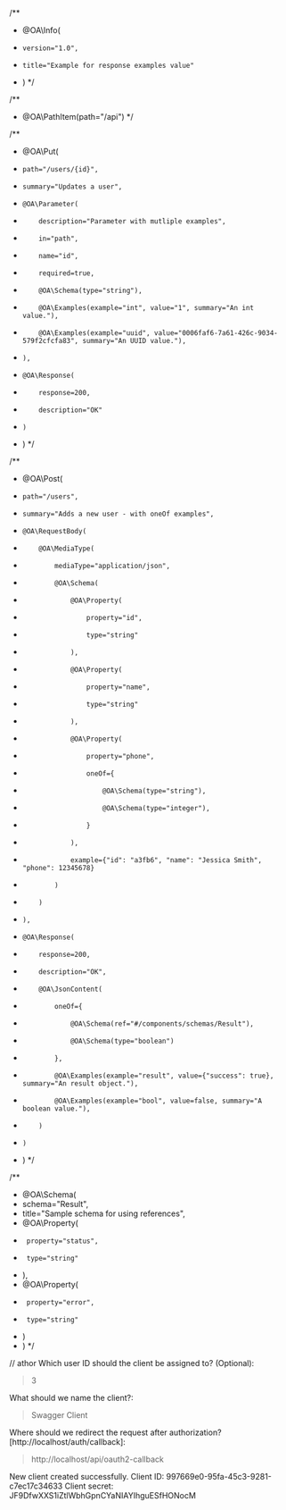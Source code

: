 /**
 * @OA\Info(
 *     version="1.0",
 *     title="Example for response examples value"
 * )
 */

/**
 * @OA\PathItem(path="/api")
 */

 /**
 * @OA\Put(
 *     path="/users/{id}",
 *     summary="Updates a user",
 *     @OA\Parameter(
 *         description="Parameter with mutliple examples",
 *         in="path",
 *         name="id",
 *         required=true,
 *         @OA\Schema(type="string"),
 *         @OA\Examples(example="int", value="1", summary="An int value."),
 *         @OA\Examples(example="uuid", value="0006faf6-7a61-426c-9034-579f2cfcfa83", summary="An UUID value."),
 *     ),
 *     @OA\Response(
 *         response=200,
 *         description="OK"
 *     )
 * )
 */

 /**
 * @OA\Post(
 *     path="/users",
 *     summary="Adds a new user - with oneOf examples",
 *     @OA\RequestBody(
 *         @OA\MediaType(
 *             mediaType="application/json",
 *             @OA\Schema(
 *                 @OA\Property(
 *                     property="id",
 *                     type="string"
 *                 ),
 *                 @OA\Property(
 *                     property="name",
 *                     type="string"
 *                 ),
 *                 @OA\Property(
 *                     property="phone",
 *                     oneOf={
 *                     	   @OA\Schema(type="string"),
 *                     	   @OA\Schema(type="integer"),
 *                     }
 *                 ),
 *                 example={"id": "a3fb6", "name": "Jessica Smith", "phone": 12345678}
 *             )
 *         )
 *     ),
 *     @OA\Response(
 *         response=200,
 *         description="OK",
 *         @OA\JsonContent(
 *             oneOf={
 *                 @OA\Schema(ref="#/components/schemas/Result"),
 *                 @OA\Schema(type="boolean")
 *             },
 *             @OA\Examples(example="result", value={"success": true}, summary="An result object."),
 *             @OA\Examples(example="bool", value=false, summary="A boolean value."),
 *         )
 *     )
 * )
 */

 /**
 * @OA\Schema(
 *  schema="Result",
 *  title="Sample schema for using references",
 * 	@OA\Property(
 * 		property="status",
 * 		type="string"
 * 	),
 * 	@OA\Property(
 * 		property="error",
 * 		type="string"
 * 	)
 * )
 */


// athor
Which user ID should the client be assigned to? (Optional):
 > 3

 What should we name the client?:
 > Swagger Client

 Where should we redirect the request after authorization? [http://localhost/auth/callback]:
 > http://localhost/api/oauth2-callback

New client created successfully.
Client ID: 997669e0-95fa-45c3-9281-c7ec17c34633
Client secret: JF9DfwXXS1iZtlWbhGpnCYaNIAYIhguESfHONocM
